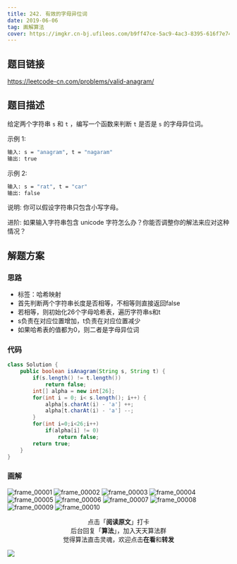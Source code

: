 ```yaml
---
title: 242. 有效的字母异位词
date: 2019-06-06
tag: 画解算法
cover: https://imgkr.cn-bj.ufileos.com/b9ff47ce-5ac9-4ac3-8395-616f7e74c54f.png
---
```


## 题目链接

https://leetcode-cn.com/problems/valid-anagram/

## 题目描述

给定两个字符串 `s` 和 `t` ，编写一个函数来判断 `t` 是否是 `s` 的字母异位词。

示例 1:

```bash
输入: s = "anagram", t = "nagaram"
输出: true
```

示例 2:

```bash
输入: s = "rat", t = "car"
输出: false
```

说明:
你可以假设字符串只包含小写字母。

进阶:
如果输入字符串包含 unicode 字符怎么办？你能否调整你的解法来应对这种情况？

## 解题方案

### 思路

- 标签：哈希映射
- 首先判断两个字符串长度是否相等，不相等则直接返回false
- 若相等，则初始化26个字母哈希表，遍历字符串s和t
- s负责在对应位置增加，t负责在对应位置减少
- 如果哈希表的值都为0，则二者是字母异位词

### 代码

```java
class Solution {
    public boolean isAnagram(String s, String t) {
        if(s.length() != t.length())
            return false;
        int[] alpha = new int[26];
        for(int i = 0; i< s.length(); i++) {
            alpha[s.charAt(i) - 'a'] ++;
            alpha[t.charAt(i) - 'a'] --;
        }
        for(int i=0;i<26;i++)
            if(alpha[i] != 0)
                return false;
        return true;
    }
}
```

### 画解

![frame_00001](https://imgkr.cn-bj.ufileos.com/c53b19e8-e695-49a6-89a5-14b6eb2d2bd1.png)
![frame_00002](https://imgkr.cn-bj.ufileos.com/1b7dfafa-d7dd-4cc4-af38-5065b45aeed7.png)
![frame_00003](https://imgkr.cn-bj.ufileos.com/f76b17dd-8966-4a32-a474-2fa8b7401a95.png)
![frame_00004](https://imgkr.cn-bj.ufileos.com/217060c3-6022-41bb-85fc-0f31517f44ab.png)
![frame_00005](https://imgkr.cn-bj.ufileos.com/f999139c-283c-499f-a735-f9e84577ae0c.png)
![frame_00006](https://imgkr.cn-bj.ufileos.com/d1b0fdd5-7719-4fa8-9ede-08e9243daacd.png)
![frame_00007](https://imgkr.cn-bj.ufileos.com/054a3c6b-9c27-4f90-ba50-7ba89b0e5225.png)
![frame_00008](https://imgkr.cn-bj.ufileos.com/fd60204a-54f4-4994-99ac-4d152f6cca25.png)
![frame_00009](https://imgkr.cn-bj.ufileos.com/d0626516-f7dc-49c0-996d-55fb1b8d9092.png)
![frame_00010](https://imgkr.cn-bj.ufileos.com/b9ff47ce-5ac9-4ac3-8395-616f7e74c54f.png)

<span style="display:block;text-align:center;">点击「<strong>阅读原文</strong>」打卡</span>
<span style="display:block;text-align:center;">后台回复「<strong>算法</strong>」，加入天天算法群</span>
<span style="display:block;text-align:center;">觉得算法直击灵魂，欢迎点击<strong>在看</strong>和<strong>转发</strong></span>

![](https://imgkr.cn-bj.ufileos.com/f3e6917b-991c-4ef5-a29a-bb5d9af1273a.gif)